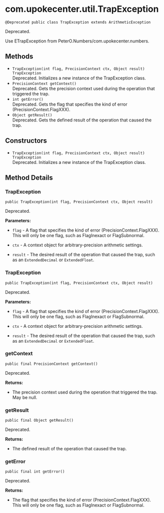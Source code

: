 # com.upokecenter.util.TrapException

    @Deprecated public class TrapException extends ArithmeticException

Deprecated.
<div class='deprecationComment'>Use ETrapException from PeterO.Numbers/com.upokecenter.numbers.</div>

## Methods

* `TrapException​(int flag,
             PrecisionContext ctx,
             Object result) TrapException`<br>
 Deprecated. Initializes a new instance of the TrapException
 class.
* `PrecisionContext getContext()`<br>
 Deprecated. Gets the precision context used during the operation that triggered the
 trap.
* `int getError()`<br>
 Deprecated. Gets the flag that specifies the kind of error (PrecisionContext.FlagXXX).
* `Object getResult()`<br>
 Deprecated. Gets the defined result of the operation that caused the trap.

## Constructors

* `TrapException​(int flag,
             PrecisionContext ctx,
             Object result) TrapException`<br>
 Deprecated. Initializes a new instance of the TrapException
 class.

## Method Details

### TrapException
    public TrapException​(int flag, PrecisionContext ctx, Object result)
Deprecated.

**Parameters:**

* <code>flag</code> - A flag that specifies the kind of error
 (PrecisionContext.FlagXXX). This will only be one flag, such as
 FlagInexact or FlagSubnormal.

* <code>ctx</code> - A context object for arbitrary-precision arithmetic settings.

* <code>result</code> - The desired result of the operation that caused the trap, such
 as an <code>ExtendedDecimal</code> or <code>ExtendedFloat</code>.

### TrapException
    public TrapException​(int flag, PrecisionContext ctx, Object result)
Deprecated.

**Parameters:**

* <code>flag</code> - A flag that specifies the kind of error
 (PrecisionContext.FlagXXX). This will only be one flag, such as
 FlagInexact or FlagSubnormal.

* <code>ctx</code> - A context object for arbitrary-precision arithmetic settings.

* <code>result</code> - The desired result of the operation that caused the trap, such
 as an <code>ExtendedDecimal</code> or <code>ExtendedFloat</code>.

### getContext
    public final PrecisionContext getContext()
Deprecated.

**Returns:**

* The precision context used during the operation that triggered the
 trap. May be null.

### getResult
    public final Object getResult()
Deprecated.

**Returns:**

* The defined result of the operation that caused the trap.

### getError
    public final int getError()
Deprecated.

**Returns:**

* The flag that specifies the kind of error
 (PrecisionContext.FlagXXX). This will only be one flag, such as
 FlagInexact or FlagSubnormal.
